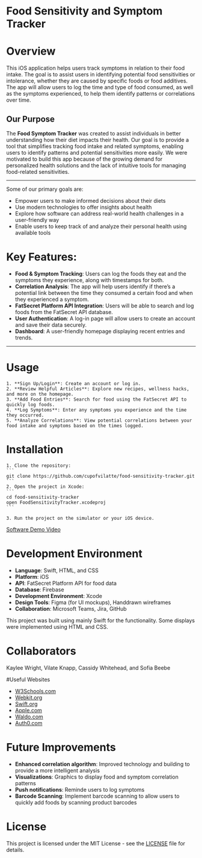 
# Food Sensitivity and Symptom Tracker

# Overview
This iOS application helps users track symptoms in relation to their food intake. The goal is to assist users in identifying potential food sensitivities or intolerance, whether they are caused by specific foods or food additives. The app will allow users to log the time and type of food consumed, as well as the symptoms experienced, to help them identify patterns or correlations over time.

## Our Purpose  
The **Food Symptom Tracker** was created to assist individuals in better understanding how their diet impacts their health. Our goal is to provide a tool that simplifies tracking food intake and related symptoms, enabling users to identify patterns and potential sensitivities more easily. We were motivated to build this app because of the growing demand for personalized health solutions and the lack of intuitive tools for managing food-related sensitivities.

---

Some of our primary goals are:
 - Empower users to make informed decisions about their diets
 - Use modern technologies to offer insights about health  
 - Explore how software can address real-world health challenges in a user-friendly way
 - Enable users to keep track of and analyze their personal health using available tools

# Key Features:
- **Food & Symptom Tracking**: Users can log the foods they eat and the symptoms they experience, along with timestamps for both.
- **Correlation Analysis**: The app will help users identify if there’s a potential link between the time they consumed a certain food and when they experienced a symptom.
- **FatSecret Platform API Integration**: Users will be able to search and log foods from the FatSecret API database.
- **User Authentication**: A log-in page will allow users to create an account and save their data securely.
- **Dashboard**: A user-friendly homepage displaying recent entries and trends. 

---

# Usage
    1. **Sign Up/Login**: Create an account or log in.
    2. **Review Helpful Articles**: Explore new recipes, wellness hacks, and more on the homepage.
    3. **Add Food Entries**: Search for food using the FatSecret API to quickly log foods.
    4. **Log Symptoms**: Enter any symptoms you experience and the time they occurred.
    5. **Analyze Correlations**: View potential correlations between your food intake and symptoms based on the times logged.

# Installation
    1. Clone the repository:
    ```
    git clone https://github.com/cupofvilatte/food-sensitivity-tracker.git
    ```
    2. Open the project in Xcode:
    ```
    cd food-sensitivity-tracker
    open FoodSensitivityTracker.xcodeproj
    ```

    3. Run the project on the simulator or your iOS device.

[Software Demo Video](https://youtu.be/OEz7xT2lSaM)

# Development Environment
- **Language**: Swift, HTML, and CSS
- **Platform**: iOS
- **API**: FatSecret Platform API for food data
- **Database**: Firebase
- **Development Environment**: Xcode  
- **Design Tools**: Figma (for UI mockups), Handdrawn wireframes
- **Collaboration**: Microsoft Teams, Jira, GitHub

This project was built using mainly Swift for the functionality. Some displays were implemented using HTML and CSS.

# Collaborators

Kaylee Wright, Vilate Knapp, Cassidy Whitehead, and Sofia Beebe

#Useful Websites
* [W3Schools.com](https://www.w3schools.com/html/default.asp)
* [Webkit.org](https://webkit.org)
* [Swift.org](https://www.swift.org)
* [Apple.com](https://developer.apple.com/xcode/)
* [Waldo.com](https://www.waldo.com/blog/swift-struct)
* [Auth0.com](https://auth0.com/blog/get-started-ios-authentication-swift-uikit/)

# Future Improvements
- **Enhanced correlation algorithm**: Improved technology and building to provide a more intelligent analysis
- **Visualizations**: Graphics to display food and symptom correlation patterns
- **Push notifications**: Reminde users to log symptoms
- **Barcode Scanning**: Implement barcode scanning to allow users to quickly add foods by scanning product barcodes

# License
This project is licensed under the MIT License - see the [LICENSE](LICENSE) file for details.